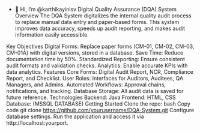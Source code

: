 - 👋 Hi, I’m @karthikayinisv
Digital Quality Assurance (DQA) System
Overview
The DQA System digitalizes the internal quality audit process to replace manual data entry and paper-based forms. This system improves data accuracy, speeds up audit reporting, and makes audit information easily accessible.

Key Objectives
Digital Forms: Replace paper forms (CM-01, CM-02, CM-03, CM-01A) with digital versions, stored in a database.
Save Time: Reduce documentation time by 50%.
Standardized Reporting: Ensure consistent audit formats and validation checks.
Analytics: Enable accurate KPIs with data analytics.
Features
Core Forms: Digital Audit Report, NCR, Compliance Report, and Checklist.
User Roles: Interfaces for Auditors, Auditees, QA Managers, and Admins.
Automated Workflows: Approval chains, notifications, and tracking.
Database Storage: All audit data is saved for future reference.
Technologies
Backend: Java
Frontend: HTML, CSS
Database: (MSSQL DATABASE)
Getting Started
Clone the repo:
bash
Copy code
git clone https://github.com/yourusername/DQA-System.git
Configure database settings.
Run the application and access it via http://localhost:yourport.
